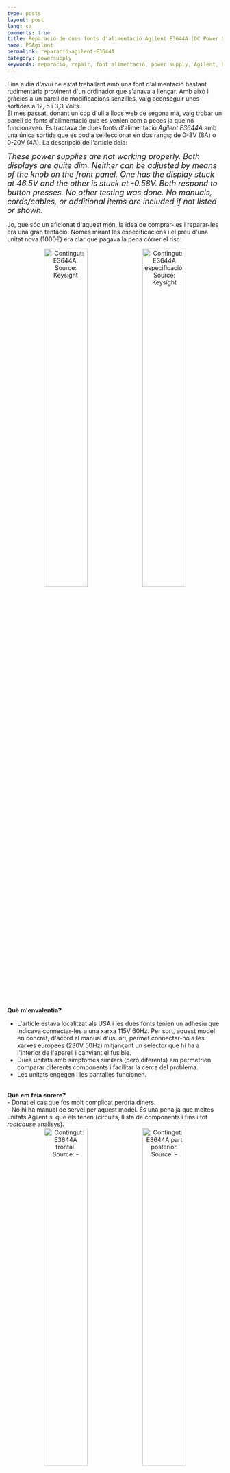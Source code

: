 ```yaml
---
type: posts
layout: post
lang: ca
comments: true
title: Reparació de dues fonts d'alimentació Agilent E3644A (DC Power Supply)
name: PSAgilent
permalink: reparació-agilent-E3644A
category: powersupply
keywords: reparació, repair, font alimentació, power supply, Agilent, HP, Keysight, E3644A
---
```


Fins a dia d'avui he estat treballant amb una font d'alimentació bastant rudimentària provinent d'un ordinador que s'anava a llençar. Amb això i gràcies a un parell de modificacions senzilles, vaig aconseguir unes sortides a 12, 5 i 3,3 Volts.<br>
El mes passat, donant un cop d'ull a llocs web de segona mà, vaig trobar un parell de fonts d'alimentació que es venien com a peces ja que no funcionaven. Es tractava de dues fonts d'alimentació <i>Agilent E3644A</i> amb una única sortida que es podia sel·leccionar en dos rangs; de 0-8V (8A) o 0-20V (4A). La descripció de l'article deia:<br>

<i><font size="4">These power supplies are not working properly.  Both displays are quite dim.  Neither can be adjusted by means of the knob on the front panel.  One has the display stuck at 46.5V and the other is stuck at -0.58V.  Both respond to button presses. No other testing was done. No manuals, cords/cables, or additional items are included if not listed or shown.</font></i><br>

Jo, que sóc un aficionat d'aquest món, la idea de comprar-les i reparar-les era una gran tentació. Només mirant les especificacions i el preu d'una unitat nova (1000€) era clar que pagava la pena córrer el risc.<br>
<center>
<img style="display:inline" src="/images/161012-E3644A/E3644A.png" width="45%" alt="Contingut: E3644A. Source: Keysight">
<img style="display:inline" src="/images/161012-E3644A/spec.png" width="45%" alt="Contingut: E3644A especificació. Source: Keysight">
</center>

<!--more-->

<b>Què m'envalentia?</b><br>
- L'article estava localitzat als USA i les dues fonts tenien un adhesiu que indicava connectar-les a una xarxa 115V 60Hz. Per sort, aquest model en concret, d'acord al manual d'usuari, permet connectar-ho a les xarxes europees (230V 50Hz) mitjançant un selector que hi ha a l'interior de l'aparell i canviant el fusible.<br>
- Dues unitats amb símptomes similars (però diferents) em permetrien comparar diferents components i facilitar la cerca del problema.<br>
- Les unitats engegen i les pantalles funcionen.<br>
<br>
<b>Què em feia enrere?</b><br>
- Donat el cas que fos molt complicat perdria diners.<br>
- No hi ha manual de servei per aquest model. És una pena ja que moltes unitats Agilent si que els tenen (circuits, llista de components i fins i tot <i>rootcause</i> analisys).<br>

<center>
<img style="display:inline" src="/images/161012-E3644A/2-E3644A.JPG" width="45%" alt="Contingut: E3644A frontal. Source: -">
<img style="display:inline" src="/images/161012-E3644A/2-E3644A-2.JPG" width="45%" alt="Contingut: E3644A part posterior. Source: -">
</center>

Total, que les vaig acabar comprant i gairebé un mes i poc després ja les tenia a casa (m'agradaria destacar el servei lamentable que ofereix adtpostales com a gestor d'aduanes). Els passos que vaig seguir fins a trobar el problema van ser:<br>
<b>1 -</b> Canviar l'ajustament de voltatge amb els seleccionadors a l'interior de l'aparell (230Vac).<br>
<b>2 -</b> Canviar el fusible (Fusible de 2A 250V per 230Vac) <br>
<center>
<img style="display:inline" src="/images/161012-E3644A/ajustamentvoltage.png" width="45%" alt="Contingut: E3644A Ajustador de voltatge d'entrada. Source: Momex.cat" title="E3644A Ajustador de voltatge d'entrada">
<img style="display:inline" src="/images/161012-E3644A/20160922_213143.jpg" width="25%" alt="Contingut: E3644A Fusible. Source: Momex.cat" title="E3644A Fusible">
</center>
<b>3-</b> Aprofitant que la tapa ja estava fora, fer una inspecció visual per entendre la configuració de la PCB i per veure si hi havia algun component fregit que es pogués identificar a simple vista. Desgraciadament, o no, tot semblava estar perfecte (cap condensador reventat, cap IC, resistència, via o pista cremada,... ) <br>
<center>
<img src="/images/161012-E3644A/pcbparts.jpg" width="70%" alt="Contingut: E3644A PCB parts. Source: Momex.cat" title="E3644A PCB Parts">
<img src="/images/161012-E3644A/20160922_213305.jpg" width="70%" alt="Contingut: E3644A PCB Part dreta. Source: Momex.cat" title="E3644A PCB part dreta">
<img src="/images/161012-E3644A/20160922_212113.jpg" width="70%" alt="Contingut: E3644A PCB Part esquerra. Source: Momex.cat" title="E3644A PCB part esquerra">
</center>
<font size="4"><b>Nota:</b> els números 9935 que es veuen a sobre d'un dels condensadors gegants indiquen l'any i la setmana de la data en que aquest component es va fabricar. La majoria d'elements indiquen anys al voltant de l'any 2000, així que podem intuir que aquesta font d'alimentació es va fabricar cap aquell any (ara fa 16 anys). Segons els adhesius a la part davantera de les fonts, les dues es van calibrar ara farà un any. </font><br>

<b>4-</b> Encendre les dues fonts d'alimentació (sense la tapa) i verificar que el comportament era el mateix que el descrit.<br>
<b>PSA (<i>Power Supply A</i>):</b> La pantalla mostrava 39,6V i 1688A. Amb l'ajut d'un multímetre, el valor a la sortida era de 0V i 0A. A l'ajustar manualment el límit de V i A amb el <i>rotary encoder</i>, el sistema responia i el Voltage augmentava segons el multímetre, però la font d'alimentació no proporcionava corrent per exemple per alimentar un ventilador de 12V.<br>
<b>PSB (<i>Power Supply B</i>):</b>  La pantalla mostrava -0,58V i 0.132A que corresponia amb el valor llegit a la sortida amb un multímetre. A l'ajustar manualment el límit de V i A amb el <i>rotary encoder</i>, el sistema et permetia variar el valor del límit però la sortida no variava.<br>

<b>5-</b> Un intercanvi ràpid dels panells frontals entre les dues unitats ens permet descartar que tinguin un problema. El resultat és el mateix.<br>

<b>6-</b> Aquestes unitats tenen una rutina interna anomenada <i>Self Test</i> que fa una sèrie d'evaluacions internes (nivells voltatge, memòria, ...) que permeten fer una diagnosi ràpida. Per fer-la, s'ha de mantenir qualsevol botó del panell frontal, excepte <i>View</i>, durant més de 5 segons quan s'engega la unitat. L'aparell emetrà un <i>bip</i> i començarà el test. Si la rutina no troba cap error veurem un missatge a la pantalla que dirà <i>PASS</i>, en canvi, si hi ha un error veurem un número a la pantalla que, amb l'ajut del manual d'usuari, ens dirà quin és el problema.<br>
A les dues unitats el resultat del <i>Self Test</i> va ser <i>PASS</i>.<br>

<b>7-</b> Al manual d'usuari, a part del <i>Self Test</i>, també hi ha un conjunt de comprovacions recomanades per trobar el problema sota el títol <i>Bias Supplies Problems</i>.
<table cellspacing="0" border="0">
 <thead>
    <tr bgcolor="gray">
      <th colspan="4"><font color="white">BIAS supplies Voltages</font></th>
    </tr>
    <tr bgcolor="gray">
      <th><font color="white">Bias Supply</font></th>
      <th><font color="white">Mínim</font></th>
      <th><font color="white">Màxim</font></th>
      <th><font color="white">Mira-ho a:</font></th>
    </tr>
 </thead>
<tbody>

<tr>
  <td style="border-top: 1px solid #000000; border-bottom: 1px solid #000000; border-left: 1px solid #000000; border-right: 1px solid #000000" align="center">+5V Floating</td>
  <td style="border-top: 1px solid #000000; border-bottom: 1px solid #000000; border-left: 1px solid #000000; border-right: 1px solid #000000" align="center">+4,75V</td>
  <td style="border-top: 1px solid #000000; border-bottom: 1px solid #000000; border-left: 1px solid #000000; border-right: 1px solid #000000" align="center">+5,25V</td>
  <td style="border-top: 1px solid #000000; border-bottom: 1px solid #000000; border-left: 1px solid #000000; border-right: 1px solid #000000" align="center">U110 pin 2</td>
</tr>
<tr>
  <td style="border-top: 1px solid #000000; border-bottom: 1px solid #000000; border-left: 1px solid #000000; border-right: 1px solid #000000" align="center">-5,1V Floating</td>
  <td style="border-top: 1px solid #000000; border-bottom: 1px solid #000000; border-left: 1px solid #000000; border-right: 1px solid #000000" align="center">-4,75V</td>
  <td style="border-top: 1px solid #000000; border-bottom: 1px solid #000000; border-left: 1px solid #000000; border-right: 1px solid #000000" align="center">-5,25V</td>
  <td style="border-top: 1px solid #000000; border-bottom: 1px solid #000000; border-left: 1px solid #000000; border-right: 1px solid #000000" align="center">CR114 Ànode</td>
</tr>
<tr>
  <td style="border-top: 1px solid #000000; border-bottom: 1px solid #000000; border-left: 1px solid #000000; border-right: 1px solid #000000" align="center">+15V Floating</td>
  <td style="border-top: 1px solid #000000; border-bottom: 1px solid #000000; border-left: 1px solid #000000; border-right: 1px solid #000000" align="center">+14,25V</td>
  <td style="border-top: 1px solid #000000; border-bottom: 1px solid #000000; border-left: 1px solid #000000; border-right: 1px solid #000000" align="center">+15,75V</td>
  <td style="border-top: 1px solid #000000; border-bottom: 1px solid #000000; border-left: 1px solid #000000; border-right: 1px solid #000000" align="center">CR104 Ànode</td>
</tr>
<tr>
  <td style="border-top: 1px solid #000000; border-bottom: 1px solid #000000; border-left: 1px solid #000000; border-right: 1px solid #000000" align="center">-15V Floating</td>
  <td style="border-top: 1px solid #000000; border-bottom: 1px solid #000000; border-left: 1px solid #000000; border-right: 1px solid #000000" align="center">-14,25V</td>
  <td style="border-top: 1px solid #000000; border-bottom: 1px solid #000000; border-left: 1px solid #000000; border-right: 1px solid #000000" align="center">-15,75V</td>
  <td style="border-top: 1px solid #000000; border-bottom: 1px solid #000000; border-left: 1px solid #000000; border-right: 1px solid #000000" align="center">CR105 Càtode</td>
</tr>
</tbody>
</table>

<center>
<img style="display:inline" src="/images/161012-E3644A/20160922_230429.jpg" width="40%" alt="Contingut: E3644A PCB U110. Source: Momex.cat" title="E3644A PCB U110">
<img style="display:inline" src="/images/161012-E3644A/bias.jpg" width="25%" alt="Contingut: E3644A PCB CR104 CR105. Source: Momex.cat" title="E3644A PCB CR104 CR105">
<img style="display:inline" src="/images/161012-E3644A/bias2.jpg" width="28%" alt="Contingut: E3644A PCB CR114. Source: Momex.cat" title="E3644A PCB CR114">
</center>

El resultat és que les dues fonts estan dins d'especificació.<br>

Fins aquí la part fàcil, 7 passos bàsics per trobar de manera ràpida algun problema a les fonts d'alimentació. A partir d'ara, només tindrem un pdf anomenat <i>Component Localization</i> que ens permetrar anar marcant els components que anem investigant.<br>

Multímetre en mà, aquests són els components que vaig seguir fins trobar indicis del problema a les dues fonts d'alimentació.<br>

<i>C503, C504 18000 uF CAPS<br>
CR101 DF045 Bridge Rectifier<br>
CR100, CR102, CR110, CR111,CR115, CR116, CR117, CR118, CR119 A7 BAV99<br> 
CR106, CR126 Z43 Diode <br>
CR109, CR112, CR113, CR124, CR125, CR402, CR403  A6 FAIRCHILD BAS16 Small Signal Diode<br>
CR401, CR404, CR405, CR406, CR407, CR408, CR120, CR122, CR123 Diode<br>
CR500 U1615 Switch Mode Power Rectifier<br>
CR501,CR502,CR504 MCR264 Silicon Controlled Rectifier<br>
CR503 GBU8J Single Phase Bridge Rectifier<br>
Q101 IRF9530 Power Mosfet P-Channel<br>
Q102, Q103 1P J NPN<br>
Q400 IRF2807 Power Mosfet N-Channel<br>
Q401, Q402 2N3904 NPN Transistor<br>
Q500 IRF540 Power Mosfet N-Channel<br>
R510, R511 Shunt Resistors 0,3 Ohm<br>
U105 7805CT Positive Voltage Regulator<br>
U111 AC74 Dual D-Type Positive Edge-Triggered Flip-Flop<br>
U114 LM317T Positive Adjustable Voltage Regulator<br>
U116 LM337T Negative Adjustable Voltage Regulator<br>
U121 N80C196KB16 uController C-MOS 16bit 16MHz 32Kbytes ROM<br>
U125 D432568GU-702 RAM 8-bit<br>
U130 SCX6206AKO IC-ASIC GT-ARY 600 GATES CMOS SCX6200<br>
U132, U139, U140 QTC MOC3020 Optocouplers, Optoisolators<br>
U136 TL074C JFET OPAMP<br>
U142 7905CT Negative Voltage Regulator<br>
U400 LINFINITY SG3525ADW<br>
U402 LM340 Positive Voltage Regulator<br>
U403 7912CT Negative Voltage Regulator <br>
VR400 TL431C Precision programable reference<br></i>

Un cop comprovat que no era un problema dels reguladors de voltatge o dels components tipus díodes, transistors, condensadors,... es va veure que els valors llegits als següents <i>opamps</i> (Amplificadors Operacionals) no eren correctes. <br><br>
<b>U134, U129, U122 AD706 DUAL PICOAMPERE INPUT CURR BIP OPAMP</b><br>
<center>
<img style="display:inline" src="/images/161012-E3644A/opamp.jpg" width="40%" alt="Contingut: AD706 Amplificador Operacional - opamp. Source: Momex.cat" title="E3644A PCB AD706">
<img style="display:inline" src="/images/161012-E3644A/opamp2.jpg" width="30%" alt="Contingut: E3644A PCB U134 U129 U122. Source: Momex.cat" title="E3644A PCB U134 U129 U122">
</center>

<table>
 <thead>
    <tr bgcolor="gray">
      <th colspan="7"><font color="white">OPAMP PIN Check (Voltage reference in U110 pin3)</font></th>
    </tr>
    <tr bgcolor="gray">
      <th rowspan="2"><font color="white">Pins</font></th>
      <th><font color="white">PSA</font></th>
      <th><font color="white">PSB</font></th>
      <th><font color="white">PSA</font></th>
      <th><font color="white">PSB</font></th>
      <th><font color="white">PSA</font></th>
      <th><font color="white">PSB</font></th>
    </tr>
    <tr bgcolor="gray">
      <th colspan="2"><font color="white">U134</font></th>
      <th colspan="2"><font color="white">U129</font></th>
      <th colspan="2"><font color="white">U122</font></th>
    </tr>
 </thead>
<tbody>

<tr>
  <td style="border-top: 1px solid #000000; border-bottom: 1px solid #000000; border-left: 1px solid #000000; border-right: 1px solid #000000" align="center">Ohm 6&7</td>
  <td style="border-top: 1px solid #000000; border-bottom: 1px solid #000000; border-left: 1px solid #000000; border-right: 1px solid #000000" align="center">82kOhm</td>
  <td style="border-top: 1px solid #000000; border-bottom: 1px solid #000000; border-left: 1px solid #000000; border-right: 1px solid #000000" align="center">82kOhm</td>
  <td style="border-top: 1px solid #000000; border-bottom: 1px solid #000000; border-left: 1px solid #000000; border-right: 1px solid #000000" align="center">20kOhm</td>
  <td style="border-top: 1px solid #000000; border-bottom: 1px solid #000000; border-left: 1px solid #000000; border-right: 1px solid #000000" align="center">20kOhm</td>
  <td style="border-top: 1px solid #000000; border-bottom: 1px solid #000000; border-left: 1px solid #000000; border-right: 1px solid #000000" align="center">50kOhm</td>
  <td style="border-top: 1px solid #000000; border-bottom: 1px solid #000000; border-left: 1px solid #000000; border-right: 1px solid #000000" align="center">50kOhm</td>
</tr>

<tr>
  <td style="border-top: 1px solid #000000; border-bottom: 1px solid #000000; border-left: 1px solid #000000; border-right: 1px solid #000000" align="center">Ohm 2&1</td>
  <td style="border-top: 1px solid #000000; border-bottom: 1px solid #000000; border-left: 1px solid #000000; border-right: 1px solid #000000" align="center">460kOhm</td>
  <td style="border-top: 1px solid #000000; border-bottom: 1px solid #000000; border-left: 1px solid #000000; border-right: 1px solid #000000" align="center">460kOhm</td>
  <td style="border-top: 1px solid #000000; border-bottom: 1px solid #000000; border-left: 1px solid #000000; border-right: 1px solid #000000" align="center">10kOhm</td>
  <td style="border-top: 1px solid #000000; border-bottom: 1px solid #000000; border-left: 1px solid #000000; border-right: 1px solid #000000" align="center">10kOhm</td>
  <td style="border-top: 1px solid #000000; border-bottom: 1px solid #000000; border-left: 1px solid #000000; border-right: 1px solid #000000" align="center">18,65kOhm</td>
  <td style="border-top: 1px solid #000000; border-bottom: 1px solid #000000; border-left: 1px solid #000000; border-right: 1px solid #000000" align="center">18,65kOhm</td>
</tr>

<tr>
  <td style="border-top: 1px solid #000000; border-bottom: 1px solid #000000; border-left: 1px solid #000000; border-right: 1px solid #000000" align="center">V+ (pin8)</td>
  <td style="border-top: 1px solid #000000; border-bottom: 1px solid #000000; border-left: 1px solid #000000; border-right: 1px solid #000000" align="center">14,2V</td>
  <td style="border-top: 1px solid #000000; border-bottom: 1px solid #000000; border-left: 1px solid #000000; border-right: 1px solid #000000" align="center">14,2V</td>
  <td style="border-top: 1px solid #000000; border-bottom: 1px solid #000000; border-left: 1px solid #000000; border-right: 1px solid #000000" align="center">14,2V</td>
  <td style="border-top: 1px solid #000000; border-bottom: 1px solid #000000; border-left: 1px solid #000000; border-right: 1px solid #000000" align="center">15V</td>
  <td style="border-top: 1px solid #000000; border-bottom: 1px solid #000000; border-left: 1px solid #000000; border-right: 1px solid #000000" align="center">15V</td>
  <td style="border-top: 1px solid #000000; border-bottom: 1px solid #000000; border-left: 1px solid #000000; border-right: 1px solid #000000" align="center">15V</td>
</tr>

<tr>
  <td style="border-top: 1px solid #000000; border-bottom: 1px solid #000000; border-left: 1px solid #000000; border-right: 1px solid #000000" align="center">V- (pin4)</td>
  <td style="border-top: 1px solid #000000; border-bottom: 1px solid #000000; border-left: 1px solid #000000; border-right: 1px solid #000000" align="center">-15,4V</td>
  <td style="border-top: 1px solid #000000; border-bottom: 1px solid #000000; border-left: 1px solid #000000; border-right: 1px solid #000000" align="center">-15,4V</td>
  <td style="border-top: 1px solid #000000; border-bottom: 1px solid #000000; border-left: 1px solid #000000; border-right: 1px solid #000000" align="center">-15,4V</td>
  <td style="border-top: 1px solid #000000; border-bottom: 1px solid #000000; border-left: 1px solid #000000; border-right: 1px solid #000000" align="center">-15V</td>
  <td style="border-top: 1px solid #000000; border-bottom: 1px solid #000000; border-left: 1px solid #000000; border-right: 1px solid #000000" align="center">-15V</td>
  <td style="border-top: 1px solid #000000; border-bottom: 1px solid #000000; border-left: 1px solid #000000; border-right: 1px solid #000000" align="center">-15V</td>
</tr>

<tr>
  <td style="border-top: 1px solid #000000; border-bottom: 1px solid #000000; border-left: 1px solid #000000; border-right: 1px solid #000000" align="center">V pin 1</td>
  <td style="border-top: 1px solid #000000; border-bottom: 1px solid #000000; border-left: 1px solid #000000; border-right: 1px solid #000000" align="center">13,8V</td>
  <td style="border-top: 1px solid #000000; border-bottom: 1px solid #000000; border-left: 1px solid #000000; border-right: 1px solid #000000" align="center"><font color="red"><b>-15V</b></font></td>
  <td style="border-top: 1px solid #000000; border-bottom: 1px solid #000000; border-left: 1px solid #000000; border-right: 1px solid #000000" align="center">10V</td>
  <td style="border-top: 1px solid #000000; border-bottom: 1px solid #000000; border-left: 1px solid #000000; border-right: 1px solid #000000" align="center">10V</td>
  <td style="border-top: 1px solid #000000; border-bottom: 1px solid #000000; border-left: 1px solid #000000; border-right: 1px solid #000000" align="center">0V</td>
  <td style="border-top: 1px solid #000000; border-bottom: 1px solid #000000; border-left: 1px solid #000000; border-right: 1px solid #000000" align="center"><font color="red"><b>14V</b></font></td>
</tr>

<tr>
  <td style="border-top: 1px solid #000000; border-bottom: 1px solid #000000; border-left: 1px solid #000000; border-right: 1px solid #000000" align="center">V pin 2-</td>
  <td style="border-top: 1px solid #000000; border-bottom: 1px solid #000000; border-left: 1px solid #000000; border-right: 1px solid #000000" align="center">4,2V-4,5V</td>
  <td style="border-top: 1px solid #000000; border-bottom: 1px solid #000000; border-left: 1px solid #000000; border-right: 1px solid #000000" align="center"><font color="red"><b>4,3V</b></font></td>
  <td style="border-top: 1px solid #000000; border-bottom: 1px solid #000000; border-left: 1px solid #000000; border-right: 1px solid #000000" align="center">5V</td>
  <td style="border-top: 1px solid #000000; border-bottom: 1px solid #000000; border-left: 1px solid #000000; border-right: 1px solid #000000" align="center">5V</td>
  <td style="border-top: 1px solid #000000; border-bottom: 1px solid #000000; border-left: 1px solid #000000; border-right: 1px solid #000000" align="center">0V</td>
  <td style="border-top: 1px solid #000000; border-bottom: 1px solid #000000; border-left: 1px solid #000000; border-right: 1px solid #000000" align="center"><font color="red"><b>1,6V</b></font></td>
</tr>

<tr>
  <td style="border-top: 1px solid #000000; border-bottom: 1px solid #000000; border-left: 1px solid #000000; border-right: 1px solid #000000" align="center">V pin 3+</td>
  <td style="border-top: 1px solid #000000; border-bottom: 1px solid #000000; border-left: 1px solid #000000; border-right: 1px solid #000000" align="center">4,8V-4,9V</td>
  <td style="border-top: 1px solid #000000; border-bottom: 1px solid #000000; border-left: 1px solid #000000; border-right: 1px solid #000000" align="center"><font color="red"><b>5,04V</b></font></td>
  <td style="border-top: 1px solid #000000; border-bottom: 1px solid #000000; border-left: 1px solid #000000; border-right: 1px solid #000000" align="center">5V</td>
  <td style="border-top: 1px solid #000000; border-bottom: 1px solid #000000; border-left: 1px solid #000000; border-right: 1px solid #000000" align="center">5V</td>
  <td style="border-top: 1px solid #000000; border-bottom: 1px solid #000000; border-left: 1px solid #000000; border-right: 1px solid #000000" align="center">0V</td>
  <td style="border-top: 1px solid #000000; border-bottom: 1px solid #000000; border-left: 1px solid #000000; border-right: 1px solid #000000" align="center"><font color="red"><b>0V</b></font></td>
</tr>

<tr>
  <td style="border-top: 1px solid #000000; border-bottom: 1px solid #000000; border-left: 1px solid #000000; border-right: 1px solid #000000" align="center">V pin 7</td>
  <td style="border-top: 1px solid #000000; border-bottom: 1px solid #000000; border-left: 1px solid #000000; border-right: 1px solid #000000" align="center">0V</td>
  <td style="border-top: 1px solid #000000; border-bottom: 1px solid #000000; border-left: 1px solid #000000; border-right: 1px solid #000000" align="center">1,6V</td>
  <td style="border-top: 1px solid #000000; border-bottom: 1px solid #000000; border-left: 1px solid #000000; border-right: 1px solid #000000" align="center"><font color="red"><b>14V</b></font></td>
  <td style="border-top: 1px solid #000000; border-bottom: 1px solid #000000; border-left: 1px solid #000000; border-right: 1px solid #000000" align="center"><font color="red"><b>-10V</b></font></td>
  <td style="border-top: 1px solid #000000; border-bottom: 1px solid #000000; border-left: 1px solid #000000; border-right: 1px solid #000000" align="center">14V</td>
  <td style="border-top: 1px solid #000000; border-bottom: 1px solid #000000; border-left: 1px solid #000000; border-right: 1px solid #000000" align="center">3,7V</td>
</tr>

<tr>
  <td style="border-top: 1px solid #000000; border-bottom: 1px solid #000000; border-left: 1px solid #000000; border-right: 1px solid #000000" align="center">V pin 6-</td>
  <td style="border-top: 1px solid #000000; border-bottom: 1px solid #000000; border-left: 1px solid #000000; border-right: 1px solid #000000" align="center">0V</td>
  <td style="border-top: 1px solid #000000; border-bottom: 1px solid #000000; border-left: 1px solid #000000; border-right: 1px solid #000000" align="center">0V</td>
  <td style="border-top: 1px solid #000000; border-bottom: 1px solid #000000; border-left: 1px solid #000000; border-right: 1px solid #000000" align="center"><font color="red"><b>4,3V</b></font></td>
  <td style="border-top: 1px solid #000000; border-bottom: 1px solid #000000; border-left: 1px solid #000000; border-right: 1px solid #000000" align="center"><font color="red"><b>0V</b></font></td>
  <td style="border-top: 1px solid #000000; border-bottom: 1px solid #000000; border-left: 1px solid #000000; border-right: 1px solid #000000" align="center">0,8V</td>
  <td style="border-top: 1px solid #000000; border-bottom: 1px solid #000000; border-left: 1px solid #000000; border-right: 1px solid #000000" align="center">2,3V</td>
</tr>

<tr>
  <td style="border-top: 1px solid #000000; border-bottom: 1px solid #000000; border-left: 1px solid #000000; border-right: 1px solid #000000" align="center">V pin 5+</td>
  <td style="border-top: 1px solid #000000; border-bottom: 1px solid #000000; border-left: 1px solid #000000; border-right: 1px solid #000000" align="center">0V</td>
  <td style="border-top: 1px solid #000000; border-bottom: 1px solid #000000; border-left: 1px solid #000000; border-right: 1px solid #000000" align="center">0V</td>
  <td style="border-top: 1px solid #000000; border-bottom: 1px solid #000000; border-left: 1px solid #000000; border-right: 1px solid #000000" align="center"><font color="red"><b>0V</b></font></td>
  <td style="border-top: 1px solid #000000; border-bottom: 1px solid #000000; border-left: 1px solid #000000; border-right: 1px solid #000000" align="center"><font color="red"><b>0V</b></font></td>
  <td style="border-top: 1px solid #000000; border-bottom: 1px solid #000000; border-left: 1px solid #000000; border-right: 1px solid #000000" align="center">1,5V</td>
  <td style="border-top: 1px solid #000000; border-bottom: 1px solid #000000; border-left: 1px solid #000000; border-right: 1px solid #000000" align="center">3,5V</td>
</tr>

</tbody>
</table>

En teoria, els <i>opamps</i> connectats en "realimentació negativa" haurien de tenir les entrades "-" i "+" al mateix nivell de voltatge. En vermell he marcat tots aquells <i>opamps</i> que tenen una diferència major o igual a 0,7V i una sortida de l'<i>opamp</i> propera als nivells d'alimentació (+15V, -15V).<br>
És a dir, si la teoria no falla, per la PSA hauria de mirar el component U129 i per la PSB hauria de mirar la U134 i U122.<br><br>
<b>PSA</b><br>
Com no ens costa res anar poc a poc, el primer que farem serà resoldar tots els pins del component amb una mica de flux, estany i una estació de soldadura prou bona com per a mantenir la temperatura de la punta mentre s'aplica calor al component.
<center>
<img style="display:inline" src="/images/161012-E3644A/A/20161009_235236_reparat.jpg" width="40%" alt="Contingut: E3644A PCB vista del U129. Source: Momex.cat" title="E3644A PCB U129">
<img style="display:inline" src="/images/161012-E3644A/A/20161009_235356.jpg" width="30%" alt="Contingut: E3644A PCB vista del U129. Source: Momex.cat" title="E3644A PCB U129">
</center>
Un cop resoldat i sense esperances que funcionés, aquí tenim la primera font d'alimentació totalment operativa alimentant el ventilador de 12V a 0.283A :D.<br>
<center>
<img style="display:inline" src="/images/161012-E3644A/A/20161009_235220_reparat.jpg" width="50%" alt="Contingut: E3644A després de resoldar U129. Source: Momex.cat" title="E3644A després de resoldar U129">
</center>

<b>PSB</b><br>
El que no passa mai a la vida segurament no passarà dos cops seguits,no? Repetim l'operació al components U134:<br>
<center>
<img style="display:inline" src="/images/161012-E3644A/B/20161010_005309.jpg" width="30%" alt="Contingut: E3644A PCB vista del U134. Source: Momex.cat" title="E3644A PCB U134">
<img style="display:inline" src="/images/161012-E3644A/B/20161010_003906_After_U134.jpg" width="40%" alt="Contingut: E3644A després de resoldar U134. Source: Momex.cat" title="E3644A després de resoldar U134">
</center>
Sembla que el voltímetre torna a funcionar..ara toca resoldar el component U122:<br>
<center>
<img style="display:inline" src="/images/161012-E3644A/B/20161010_005348.jpg" width="30%" alt="Contingut: E3644A PCB vista del U122. Source: Momex.cat" title="E3644A PCB U122">
<img style="display:inline" src="/images/161012-E3644A/B/20161010_005427.jpg" width="40%" alt="Contingut: E3644A després de resoldar U122. Source: Momex.cat" title="E3644A després de resoldar U122">
</center>

Per increïble que sembli, ja tenim la segona font d'alimentació arreglada en questió de minuts de diferència..això si, ha costat pràcticament una setmana arribar fins aquí.<br><br>

Ara ja podem retirar la nostra font d'alimentació casolana que tant ens ha servit durant aquests anys i instal·lar els nostres tresors al nostre espai de treball.<br>
<center>
<img style="display:inline" src="/images/161012-E3644A/20161010_010909.jpg" width="43%" alt="Contingut: E3644A vs antiga font d'alimentació. Source: Momex.cat" title="E3644A vs antiga font d'alimentació">
<img style="display:inline" src="/images/161012-E3644A/20161010_012918.jpg" width="56%" alt="Contingut: 2x E3644A resultat. Source: Momex.cat" title="2x E3644A resultat àrea de treball">
</center>

